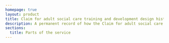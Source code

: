 ```yaml
---
homepage: true
layout: product
title: Claim for adult social care training and development design history
description: A permanent record of how the Claim for adult social care training and development service has developed since the start of beta.
sections:
  title: Parts of the service
---
```

